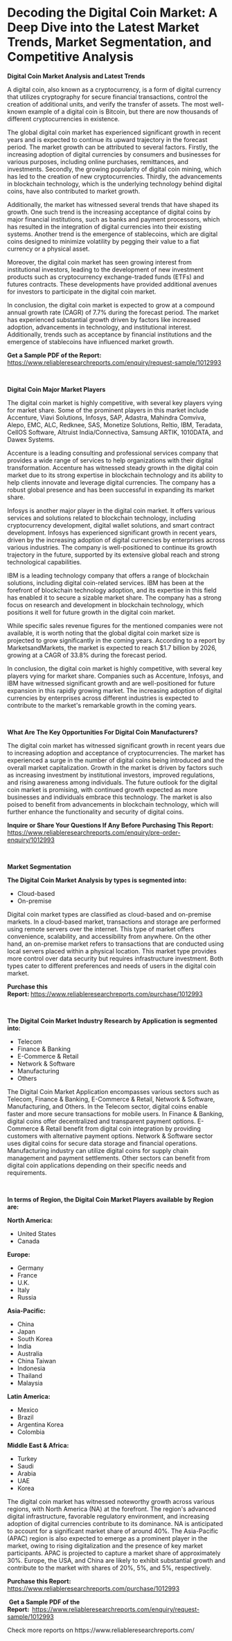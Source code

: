 <p><h1>Decoding the Digital Coin Market: A Deep Dive into the Latest Market Trends, Market Segmentation, and Competitive Analysis</h1></p><p><strong>Digital Coin Market Analysis and Latest Trends</strong></p>
<p><p>A digital coin, also known as a cryptocurrency, is a form of digital currency that utilizes cryptography for secure financial transactions, control the creation of additional units, and verify the transfer of assets. The most well-known example of a digital coin is Bitcoin, but there are now thousands of different cryptocurrencies in existence.</p><p>The global digital coin market has experienced significant growth in recent years and is expected to continue its upward trajectory in the forecast period. The market growth can be attributed to several factors. Firstly, the increasing adoption of digital currencies by consumers and businesses for various purposes, including online purchases, remittances, and investments. Secondly, the growing popularity of digital coin mining, which has led to the creation of new cryptocurrencies. Thirdly, the advancements in blockchain technology, which is the underlying technology behind digital coins, have also contributed to market growth.</p><p>Additionally, the market has witnessed several trends that have shaped its growth. One such trend is the increasing acceptance of digital coins by major financial institutions, such as banks and payment processors, which has resulted in the integration of digital currencies into their existing systems. Another trend is the emergence of stablecoins, which are digital coins designed to minimize volatility by pegging their value to a fiat currency or a physical asset.</p><p>Moreover, the digital coin market has seen growing interest from institutional investors, leading to the development of new investment products such as cryptocurrency exchange-traded funds (ETFs) and futures contracts. These developments have provided additional avenues for investors to participate in the digital coin market.</p><p>In conclusion, the digital coin market is expected to grow at a compound annual growth rate (CAGR) of 7.7% during the forecast period. The market has experienced substantial growth driven by factors like increased adoption, advancements in technology, and institutional interest. Additionally, trends such as acceptance by financial institutions and the emergence of stablecoins have influenced market growth.</p></p>
<p><strong>Get a Sample PDF of the Report:&nbsp;</strong> <a href="https://www.reliableresearchreports.com/enquiry/request-sample/1012993">https://www.reliableresearchreports.com/enquiry/request-sample/1012993</a></p>
<p>&nbsp;</p>
<p><strong>Digital Coin Major Market Players</strong></p>
<p><p>The digital coin market is highly competitive, with several key players vying for market share. Some of the prominent players in this market include Accenture, Viavi Solutions, Infosys, SAP, Adastra, Mahindra Comviva, Alepo, EMC, ALC, Redknee, SAS, Monetize Solutions, Reltio, IBM, Teradata, CellOS Software, Altruist India/Connectiva, Samsung ARTIK, 1010DATA, and Dawex Systems.</p><p>Accenture is a leading consulting and professional services company that provides a wide range of services to help organizations with their digital transformation. Accenture has witnessed steady growth in the digital coin market due to its strong expertise in blockchain technology and its ability to help clients innovate and leverage digital currencies. The company has a robust global presence and has been successful in expanding its market share.</p><p>Infosys is another major player in the digital coin market. It offers various services and solutions related to blockchain technology, including cryptocurrency development, digital wallet solutions, and smart contract development. Infosys has experienced significant growth in recent years, driven by the increasing adoption of digital currencies by enterprises across various industries. The company is well-positioned to continue its growth trajectory in the future, supported by its extensive global reach and strong technological capabilities.</p><p>IBM is a leading technology company that offers a range of blockchain solutions, including digital coin-related services. IBM has been at the forefront of blockchain technology adoption, and its expertise in this field has enabled it to secure a sizable market share. The company has a strong focus on research and development in blockchain technology, which positions it well for future growth in the digital coin market.</p><p>While specific sales revenue figures for the mentioned companies were not available, it is worth noting that the global digital coin market size is projected to grow significantly in the coming years. According to a report by MarketsandMarkets, the market is expected to reach $1.7 billion by 2026, growing at a CAGR of 33.8% during the forecast period.</p><p>In conclusion, the digital coin market is highly competitive, with several key players vying for market share. Companies such as Accenture, Infosys, and IBM have witnessed significant growth and are well-positioned for future expansion in this rapidly growing market. The increasing adoption of digital currencies by enterprises across different industries is expected to contribute to the market's remarkable growth in the coming years.</p></p>
<p>&nbsp;</p>
<p><strong>What Are The Key Opportunities For Digital Coin Manufacturers?</strong></p>
<p><p>The digital coin market has witnessed significant growth in recent years due to increasing adoption and acceptance of cryptocurrencies. The market has experienced a surge in the number of digital coins being introduced and the overall market capitalization. Growth in the market is driven by factors such as increasing investment by institutional investors, improved regulations, and rising awareness among individuals. The future outlook for the digital coin market is promising, with continued growth expected as more businesses and individuals embrace this technology. The market is also poised to benefit from advancements in blockchain technology, which will further enhance the functionality and security of digital coins.</p></p>
<p><strong>Inquire or Share Your Questions If Any Before Purchasing This Report:</strong> <a href="https://www.reliableresearchreports.com/enquiry/pre-order-enquiry/1012993">https://www.reliableresearchreports.com/enquiry/pre-order-enquiry/1012993</a></p>
<p>&nbsp;</p>
<p><strong>Market Segmentation</strong></p>
<p><strong>The Digital Coin Market Analysis by types is segmented into:</strong></p>
<p><ul><li>Cloud-based</li><li>On-premise</li></ul></p>
<p><p>Digital coin market types are classified as cloud-based and on-premise markets. In a cloud-based market, transactions and storage are performed using remote servers over the internet. This type of market offers convenience, scalability, and accessibility from anywhere. On the other hand, an on-premise market refers to transactions that are conducted using local servers placed within a physical location. This market type provides more control over data security but requires infrastructure investment. Both types cater to different preferences and needs of users in the digital coin market.</p></p>
<p><strong>Purchase this Report:&nbsp;</strong><a href="https://www.reliableresearchreports.com/purchase/1012993">https://www.reliableresearchreports.com/purchase/1012993</a></p>
<p>&nbsp;</p>
<p><strong>The Digital Coin Market Industry Research by Application is segmented into:</strong></p>
<p><ul><li>Telecom</li><li>Finance & Banking</li><li>E-Commerce & Retail</li><li>Network & Software</li><li>Manufacturing</li><li>Others</li></ul></p>
<p><p>The Digital Coin Market Application encompasses various sectors such as Telecom, Finance & Banking, E-Commerce & Retail, Network & Software, Manufacturing, and Others. In the Telecom sector, digital coins enable faster and more secure transactions for mobile users. In Finance & Banking, digital coins offer decentralized and transparent payment options. E-Commerce & Retail benefit from digital coin integration by providing customers with alternative payment options. Network & Software sector uses digital coins for secure data storage and financial operations. Manufacturing industry can utilize digital coins for supply chain management and payment settlements. Other sectors can benefit from digital coin applications depending on their specific needs and requirements.</p></p>
<p>&nbsp;</p>
<p><strong>In terms of Region, the Digital Coin Market Players available by Region are:</strong></p>
<p>
    <p> <strong> North America: </strong>
        <ul>
            <li>United States</li>
            <li>Canada</li>
        </ul>
        </p> 
    <p> <strong> Europe: </strong>
        <ul>
            <li>Germany</li>
            <li>France</li>
            <li>U.K.</li>
            <li>Italy</li>
            <li>Russia</li>
        </ul>
        </p> 
    <p> <strong> Asia-Pacific: </strong>
        <ul>
            <li>China</li>
            <li>Japan</li>
            <li>South Korea</li>
            <li>India</li>
            <li>Australia</li>
            <li>China Taiwan</li>
            <li>Indonesia</li>
            <li>Thailand</li>
            <li>Malaysia</li>
        </ul>
        </p> 
    <p> <strong> Latin America: </strong>
        <ul>
            <li>Mexico</li>
            <li>Brazil</li>
            <li>Argentina Korea</li>
            <li>Colombia</li>
        </ul>
        </p> 
    <p> <strong> Middle East & Africa: </strong>
        <ul>
            <li>Turkey</li>
            <li>Saudi</li>
            <li>Arabia</li>
            <li>UAE</li>
            <li>Korea</li>
        </ul>
    </p>
    </p>
<p><p>The digital coin market has witnessed noteworthy growth across various regions, with North America (NA) at the forefront. The region's advanced digital infrastructure, favorable regulatory environment, and increasing adoption of digital currencies contribute to its dominance. NA is anticipated to account for a significant market share of around 40%. The Asia-Pacific (APAC) region is also expected to emerge as a prominent player in the market, owing to rising digitalization and the presence of key market participants. APAC is projected to capture a market share of approximately 30%. Europe, the USA, and China are likely to exhibit substantial growth and contribute to the market with shares of 20%, 5%, and 5%, respectively.</p></p>
<p><strong>Purchase this Report: </strong><a href="https://www.reliableresearchreports.com/purchase/1012993">https://www.reliableresearchreports.com/purchase/1012993</a></p>
<p>&nbsp;<strong>Get a Sample PDF of the Report:&nbsp;&nbsp;</strong><a href="https://www.reliableresearchreports.com/enquiry/request-sample/1012993">https://www.reliableresearchreports.com/enquiry/request-sample/1012993</a></p>
<p><strong></strong></p>
<p>Check more reports on https://www.reliableresearchreports.com/</p>